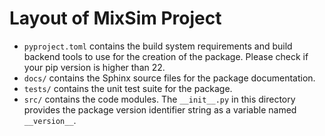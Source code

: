 # Layout of MixSim Project

- `pyproject.toml` contains the build system requirements and build backend tools to use for the creation of the package. Please check if your pip version is higher than 22.
- `docs/` contains the Sphinx source files for the package documentation.
- `tests/` contains the unit test suite for the package.
- `src/` contains the code modules. The `__init__.py` in this directory provides the package version identifier string as a variable named `__version__`.